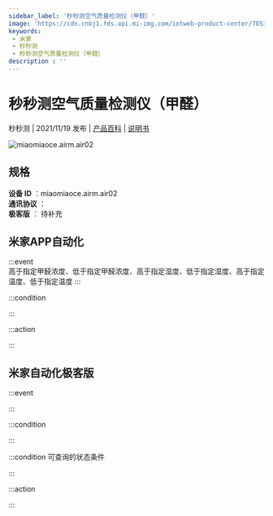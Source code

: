 ```yaml
---
sidebar_label: '秒秒测空气质量检测仪（甲醛）'
image: 'https://cdn.cnbj1.fds.api.mi-img.com/iotweb-product-center/70537c58577a48c2bcf8fa922498c5ae_1630403319846.png?GalaxyAccessKeyId=AKVGLQWBOVIRQ3XLEW&Expires=9223372036854775807&Signature=Pr74Q/xZmmc7uXfi1CWBDOQw/NY='
keywords: 
 - 米家
 - 秒秒测
 - 秒秒测空气质量检测仪（甲醛）
description : ''
---
```

# 秒秒测空气质量检测仪（甲醛）

秒秒测 | 2021/11/19 发布 | [产品百科](https://home.mi.com/webapp/content/baike/product/index.html?model=miaomiaoce.airm.air02/) | [说明书](https://home.mi.com/views/introduction.html?model=miaomiaoce.airm.air02&region=cn)

![miaomiaoce.airm.air02](https://cdn.cnbj1.fds.api.mi-img.com/iotweb-product-center/70537c58577a48c2bcf8fa922498c5ae_1630403319846.png?GalaxyAccessKeyId=AKVGLQWBOVIRQ3XLEW&Expires=9223372036854775807&Signature=Pr74Q/xZmmc7uXfi1CWBDOQw/NY=)

## 规格  
> 
**设备 ID** ：miaomiaoce.airm.air02  
**通讯协议** ：  
**极客版**  ： 待补充 


## 米家APP自动化  

:::event  
高于指定甲醛浓度、低于指定甲醛浓度、高于指定湿度、低于指定湿度、高于指定温度、低于指定温度
:::

:::condition  

:::

:::action   

:::

## 米家自动化极客版  

:::event  

:::

:::condition  

:::

:::condition 可查询的状态条件  

:::

:::action  

:::

        
